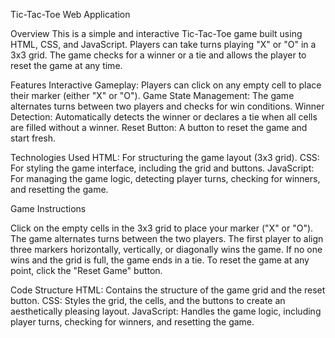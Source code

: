 Tic-Tac-Toe Web Application

Overview
This is a simple and interactive Tic-Tac-Toe game built using HTML, CSS, and JavaScript. Players can take turns playing "X" or "O" in a 3x3 grid. The game checks for a winner or a tie and allows the player to reset the game at any time.

Features
Interactive Gameplay: Players can click on any empty cell to place their marker (either "X" or "O").
Game State Management: The game alternates turns between two players and checks for win conditions.
Winner Detection: Automatically detects the winner or declares a tie when all cells are filled without a winner.
Reset Button: A button to reset the game and start fresh.


Technologies Used
HTML: For structuring the game layout (3x3 grid).
CSS: For styling the game interface, including the grid and buttons.
JavaScript: For managing the game logic, detecting player turns, checking for winners, and resetting the game.



Game Instructions

Click on the empty cells in the 3x3 grid to place your marker ("X" or "O").
The game alternates turns between the two players.
The first player to align three markers horizontally, vertically, or diagonally wins the game.
If no one wins and the grid is full, the game ends in a tie.
To reset the game at any point, click the "Reset Game" button.



Code Structure
HTML: Contains the structure of the game grid and the reset button.
CSS: Styles the grid, the cells, and the buttons to create an aesthetically pleasing layout.
JavaScript: Handles the game logic, including player turns, checking for winners, and resetting the game.

